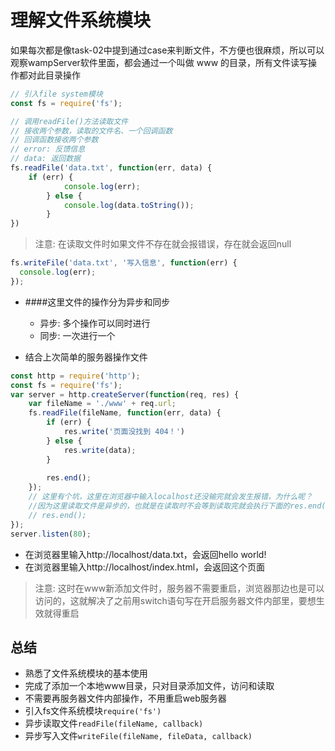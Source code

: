 # 理解文件系统模块
如果每次都是像task-02中提到通过case来判断文件，不方便也很麻烦，所以可以观察wampServer软件里面，都会通过一个叫做 www 的目录，所有文件读写操作都对此目录操作

```javascript
// 引入file system模块
const fs = require('fs');
```

```javascript
// 调用readFile()方法读取文件
// 接收两个参数，读取的文件名、一个回调函数
// 回调函数接收两个参数
// error: 反馈信息
// data: 返回数据
fs.readFile('data.txt', function(err, data) {
    if (err) {
            console.log(err);
        } else {
            console.log(data.toString());
        }
})
```
> 注意: 在读取文件时如果文件不存在就会报错误，存在就会返回null

```javascript
fs.writeFile('data.txt', '写入信息', function(err) {
  console.log(err);
});
```

- ####这里文件的操作分为异步和同步
  - 异步: 多个操作可以同时进行
  - 同步: 一次进行一个
  
- 结合上次简单的服务器操作文件
```javascript
const http = require('http');
const fs = require('fs');
var server = http.createServer(function(req, res) {
    var fileName = './www' + req.url;
    fs.readFile(fileName, function(err, data) {
        if (err) {
            res.write('页面没找到 404！')
        } else {
            res.write(data);
        }
        
        res.end();
    });
    // 这里有个坑，这里在浏览器中输入localhost还没输完就会发生报错，为什么呢？
    //因为这里读取文件是异步的，也就是在读取时不会等到读取完就会执行下面的res.end()，所以注释下面，把res.end()放在readFile()方法去
    // res.end();
});
server.listen(80);
```

- 在浏览器里输入http://localhost/data.txt，会返回hello world!
- 在浏览器里输入http://localhost/index.html，会返回这个页面

> 注意: 这时在www新添加文件时，服务器不需要重启，浏览器那边也是可以访问的，这就解决了之前用switch语句写在开启服务器文件内部里，要想生效就得重启

## 总结
- 熟悉了文件系统模块的基本使用
- 完成了添加一个本地www目录，只对目录添加文件，访问和读取
- 不需要再服务器文件内部操作，不用重启web服务器
- 引入fs文件系统模块```require('fs')```
- 异步读取文件```readFile(fileName, callback)```
- 异步写入文件```writeFile(fileName, fileData, callback)```
